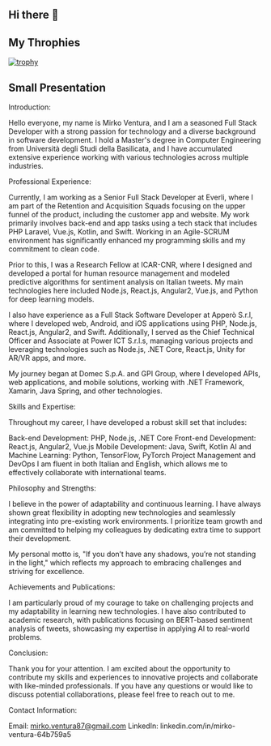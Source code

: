 ## Hi there 👋

<!--
**MirkoVentura/MirkoVentura** is a ✨ _special_ ✨ repository because its `README.md` (this file) appears on your GitHub profile.

Here are some ideas to get you started:

- 🔭 I’m currently working on ...
- 🌱 I’m currently learning ...
- 👯 I’m looking to collaborate on ...
- 🤔 I’m looking for help with ...
- 💬 Ask me about ...
- 📫 How to reach me: ...
- 😄 Pronouns: ...
- ⚡ Fun fact: ...
-->
## My Throphies
[![trophy](https://github-profile-trophy.vercel.app/?username=ryo-ma)](https://github.com/ryo-ma/github-profile-trophy)

## Small Presentation
Introduction:

Hello everyone, my name is Mirko Ventura, and I am a seasoned Full Stack Developer with a strong passion for technology and a diverse background in software development. I hold a Master's degree in Computer Engineering from Università degli Studi della Basilicata, and I have accumulated extensive experience working with various technologies across multiple industries.

Professional Experience:

Currently, I am working as a Senior Full Stack Developer at Everli, where I am part of the Retention and Acquisition Squads focusing on the upper funnel of the product, including the customer app and website. My work primarily involves back-end and app tasks using a tech stack that includes PHP Laravel, Vue.js, Kotlin, and Swift. Working in an Agile-SCRUM environment has significantly enhanced my programming skills and my commitment to clean code.

Prior to this, I was a Research Fellow at ICAR-CNR, where I designed and developed a portal for human resource management and modeled predictive algorithms for sentiment analysis on Italian tweets. My main technologies here included Node.js, React.js, Angular2, Vue.js, and Python for deep learning models.

I also have experience as a Full Stack Software Developer at Apperò S.r.l, where I developed web, Android, and iOS applications using PHP, Node.js, React.js, Angular2, and Swift. Additionally, I served as the Chief Technical Officer and Associate at Power ICT S.r.l.s, managing various projects and leveraging technologies such as Node.js, .NET Core, React.js, Unity for AR/VR apps, and more.

My journey began at Domec S.p.A. and GPI Group, where I developed APIs, web applications, and mobile solutions, working with .NET Framework, Xamarin, Java Spring, and other technologies.

Skills and Expertise:

Throughout my career, I have developed a robust skill set that includes:

Back-end Development: PHP, Node.js, .NET Core
Front-end Development: React.js, Angular2, Vue.js
Mobile Development: Java, Swift, Kotlin
AI and Machine Learning: Python, TensorFlow, PyTorch
Project Management and DevOps
I am fluent in both Italian and English, which allows me to effectively collaborate with international teams.

Philosophy and Strengths:

I believe in the power of adaptability and continuous learning. I have always shown great flexibility in adopting new technologies and seamlessly integrating into pre-existing work environments. I prioritize team growth and am committed to helping my colleagues by dedicating extra time to support their development.

My personal motto is, "If you don’t have any shadows, you’re not standing in the light," which reflects my approach to embracing challenges and striving for excellence.

Achievements and Publications:

I am particularly proud of my courage to take on challenging projects and my adaptability in learning new technologies. I have also contributed to academic research, with publications focusing on BERT-based sentiment analysis of tweets, showcasing my expertise in applying AI to real-world problems.

Conclusion:

Thank you for your attention. I am excited about the opportunity to contribute my skills and experiences to innovative projects and collaborate with like-minded professionals. If you have any questions or would like to discuss potential collaborations, please feel free to reach out to me.

Contact Information:

Email: mirko.ventura87@gmail.com
LinkedIn: linkedin.com/in/mirko-ventura-64b759a5
